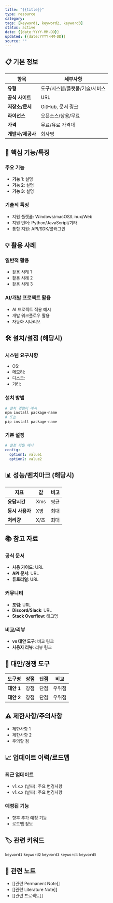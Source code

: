 ```yaml
---
title: "{{title}}"
type: resource
category:
tags: [keyword1, keyword2, keyword3]
status: active
date: {{date:YYYY-MM-DD}}
updated: {{date:YYYY-MM-DD}}
source: ""
---
```


## 📋 기본 정보

| 항목 | 세부사항 |
|------|----------|
| **유형** | 도구/시스템/플랫폼/기술/서비스 |
| **공식 사이트** | URL |
| **저장소/문서** | GitHub, 문서 링크 |
| **라이선스** | 오픈소스/상용/무료 |
| **가격** | 무료/유료 가격대 |
| **개발사/제공사** | 회사명 |

## 🔧 핵심 기능/특징

### 주요 기능
- **기능 1**: 설명
- **기능 2**: 설명
- **기능 3**: 설명

### 기술적 특징
- 지원 플랫폼: Windows/macOS/Linux/Web
- 지원 언어: Python/JavaScript/기타
- 통합 지원: API/SDK/플러그인

## 💡 활용 사례

### 일반적 활용
- 활용 사례 1
- 활용 사례 2
- 활용 사례 3

### AI/개발 프로젝트 활용
- AI 프로젝트 적용 예시
- 개발 워크플로우 활용
- 자동화 시나리오

## 🛠️ 설치/설정 (해당시)

### 시스템 요구사항
- OS:
- 메모리:
- 디스크:
- 기타:

### 설치 방법
```bash
# 설치 명령어 예시
npm install package-name
# 또는
pip install package-name
```

### 기본 설정
```yaml
# 설정 파일 예시
config:
  option1: value1
  option2: value2
```

## 📊 성능/벤치마크 (해당시)

| 지표 | 값 | 비고 |
|------|-----|-----|
| **응답시간** | Xms | 평균 |
| **동시 사용자** | X명 | 최대 |
| **처리량** | X/초 | 최대 |

## 📚 참고 자료

### 공식 문서
- **사용 가이드**: URL
- **API 문서**: URL
- **튜토리얼**: URL

### 커뮤니티
- **포럼**: URL
- **Discord/Slack**: URL
- **Stack Overflow**: 태그명

### 비교/리뷰
- **vs 대안 도구**: 비교 링크
- **사용자 리뷰**: 리뷰 링크

## 🔄 대안/경쟁 도구

| 도구명 | 장점 | 단점 | 비교 |
|--------|------|------|------|
| **대안 1** | 장점 | 단점 | 우위점 |
| **대안 2** | 장점 | 단점 | 우위점 |

## ⚠️ 제한사항/주의사항

- 제한사항 1
- 제한사항 2
- 주의할 점

## 📈 업데이트 이력/로드맵

### 최근 업데이트
- v1.x.x (날짜): 주요 변경사항
- v1.x.x (날짜): 주요 변경사항

### 예정된 기능
- 향후 추가 예정 기능
- 로드맵 정보

## 🏷️ 관련 키워드

`keyword1` `keyword2` `keyword3` `keyword4` `keyword5`

## 🔗 관련 노트

- [[관련 Permanent Note]]
- [[관련 Literature Note]]
- [[관련 프로젝트]]